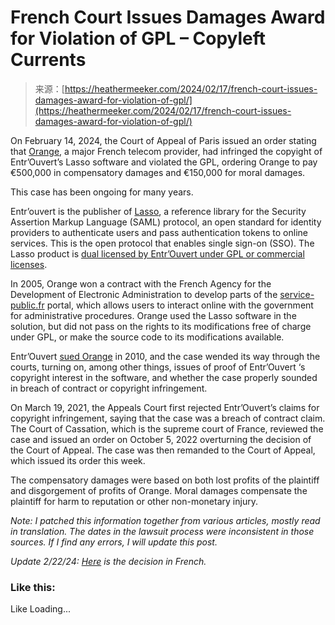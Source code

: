 <!--yml
category: 未分类
date: 2024-05-27 14:36:32
-->

# French Court Issues Damages Award for Violation of GPL – Copyleft Currents

> 来源：[https://heathermeeker.com/2024/02/17/french-court-issues-damages-award-for-violation-of-gpl/](https://heathermeeker.com/2024/02/17/french-court-issues-damages-award-for-violation-of-gpl/)

On February 14, 2024, the Court of Appeal of Paris issued an order stating that [Orange](https://www.orange.com/en), a major French telecom provider, had infringed the copyight of Entr’Ouvert’s Lasso software and violated the GPL, ordering Orange to pay €500,000 in compensatory damages and €150,000 for moral damages.

This case has been ongoing for many years.

Entr’ouvert is the publisher of [Lasso](https://lasso.entrouvert.org/), a reference library for the Security Assertion Markup Language (SAML) protocol, an open standard for identity providers to authenticate users and pass authentication tokens to online services. This is the open protocol that enables single sign-on (SSO). The Lasso product is [dual licensed by Entr’Ouvert under GPL or commercial licenses](https://lasso.entrouvert.org/).

In 2005, Orange won a contract with the French Agency for the Development of Electronic Administration to develop parts of the [service-public.fr](http://service-public.fr) portal, which allows users to interact online with the government for administrative procedures. Orange used the Lasso software in the solution, but did not pass on the rights to its modifications free of charge under GPL, or make the source code to its modifications available.

Entr’Ouvert [sued Orange](https://www.entrouvert.com/actualites/2019/entrouvert-versus-orange/) in 2010, and the case wended its way through the courts, turning on, among other things, issues of proof of Entr’Ouvert ‘s copyright interest in the software, and whether the case properly sounded in breach of contract or copyright infringement.

On March 19, 2021, the Appeals Court first rejected Entr’Ouvert’s claims for copyright infringement, saying that the case was a breach of contract claim. The Court of Cassation, which is the supreme court of France, reviewed the case and issued an order on October 5, 2022 overturning the decision of the Court of Appeal. The case was then remanded to the Court of Appeal, which issued its order this week.

The compensatory damages were based on both lost profits of the plaintiff and disgorgement of profits of Orange. Moral damages compensate the plaintiff for harm to reputation or other non-monetary injury.

*Note: I patched this information together from various articles, mostly read in translation. The dates in the lawsuit process were inconsistent in those sources. If I find any errors, I will update this post.*

*Update 2/22/24: [Here](https://www.courdecassation.fr/decision/65cdbcdf2425a70008258563) is the decision in French.*

### Like this:

Like Loading...